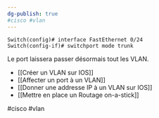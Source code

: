 ```yaml
---
dg-publish: true
#cisco #vlan
---
```

```
Switch(config)# interface FastEthernet 0/24
Switch(config-if)# switchport mode trunk
```

Le port laissera passer désormais tout les VLAN. 

- [[Créer un VLAN sur IOS]]
- [[Affecter un port à un VLAN]]
- [[Donner une addresse IP à un VLAN sur IOS]]
- [[Mettre en place un Routage on-a-stick]]

#cisco #vlan